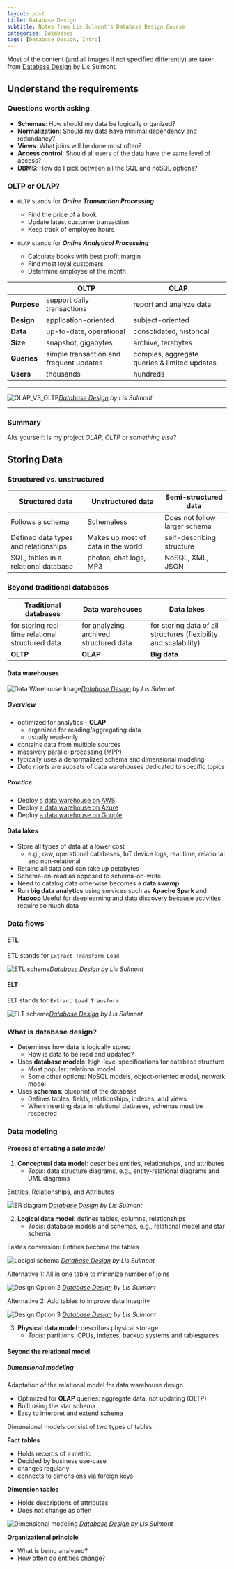 ```yaml
--- 
layout: post 
title: Database Design 
subtitle: Notes from Lis Sulmont's Database Design Course
categories: Databases
tags: [Database Design, Intro]
---
```


Most of the content (and all images if not specified differently) are taken from [Database Design](https://campus.datacamp.com/courses/database-design) by Lis Sulmont.

## Understand the requirements

### Questions worth asking

- **Schemas**: How should my data be logically organized?
- **Normalization**: Should my data have minimal dependency and redundancy?  
- **Views**: What joins will be done most often?
- **Access control**: Should all users of the data have the same level of access?
- **DBMS**: How do I pick between all the SQL and noSQL options?

### OLTP or OLAP?

- `OLTP` stands for ***Online Transaction Processing***
    - Find the price of a book
    - Update latest customer transaction
    - Keep track of employee hours

- `OLAP` stands for ***Online Analytical Processing***
    - Calculate books with best profit margin
    - Find most loyal customers
    - Determine employee of the month

|   | OLTP | OLAP |
|---|---|---|
|**Purpose**|support daily transactions|report and analyze data|
|**Design**|application-oriented|subject-oriented|
|**Data**|up-to-date, operational|consolidated, historical|
|**Size**|snapshot, gigabytes|archive, terabytes|
|**Queries**|simple transaction and frequent updates|comples, aggregate queries & limited updates|
|**Users**|thousands|hundreds|

<hr>

![OLAP_VS_OLTP](/assets/images/post_images/database_design/OLAP_VS_OLTP.png)*[Database Design](https://campus.datacamp.com/courses/database-design) by Lis Sulmont*




<hr>

### Summary

Aks yourself: Is my project *OLAP*, *OLTP* or *something else*? 

## Storing Data

### Structured vs. unstructured

| Structured data | Unstructured data | Semi-structured data |
|---|---|---|
| Follows a schema | Schemaless | Does not follow larger schema |
| Defined data types and relationships | Makes up most of data in the world | self-describing structure |
| SQL, tables in a relational database | photos, chat logs, MP3 |NoSQL, XML, JSON |

### Beyond traditional databases

| Traditional databases | Data warehouses | Data lakes |
|---|---|---|
|for storing real-time relational structured data | for analyzing archived structured data | for storing data of all structures (flexibility and scalability)|
|**OLTP**|**OLAP**|**Big data**|

#### Data warehouses

![Data Warehouse Image](/assets/images/post_images/database_design/Data_Warehouse_Image.png)*[Database Design](https://campus.datacamp.com/courses/database-design) by Lis Sulmont*


##### Overview

- optimized for analytics - **OLAP**
    - organized for reading/aggregating data
    - usually read-only
- contains data from multiple sources
- massively parallel processing (MPP)
- typically uses a denormalized schema and dimensional modeling
- *Data marts* are subsets of data warehouses dedicated to specific topics

##### Practice

- Deploy [a data warehouse on AWS](https://aws.amazon.com/getting-started/hands-on/deploy-data-warehouse/)
- Deploy [a data warehouse on Azure](https://www.sqlshack.com/the-new-sql-data-warehouse-in-azure/)
- Deploy [a data warehouse on Google](https://cloud.google.com/bigquery)

#### Data lakes

- Store all types of data at a lower cost
    - e.g., raw, operational databases, IoT device logs, real.time, relational and non-relational
- Retains all data and can take up petabytes
- Schema-on-read as opposed to schema-on-write
- Need to catalog data otherwise becomes a **data swamp**
- Run **big data analytics** using services such as **Apache Spark** and **Hadoop**
    Useful for deeplearning and data discovery because activities require so much data

### Data flows

#### ETL

ETL stands for `Extract Transform Load`

![ETL scheme](/assets/images/post_images/database_design/ETL_scheme_1.png)*[Database Design](https://campus.datacamp.com/courses/database-design) by Lis Sulmont*

#### ELT

ELT stands for `Extract Load Transform`

![ELT scheme](/assets/images/post_images/database_design/ELT_scheme_1.png)*[Database Design](https://campus.datacamp.com/courses/database-design) by Lis Sulmont*


### What is database design?

- Determines how data is logically stored
    - How is data to be read and updated?
- Uses **database models**: high-level specifications for database structure
    - Most popular: relational model
    - Some other options: NpSQL models, object-oriented model, network model
- Uses **schemas**: blueprint of the database
    - Defines tables, fields, relationships, indexes, and views
    - When inserting data in relational datbases, schemas must be respected

### Data modeling

#### Process of creating a *data model*

1. **Conceptual data model**: describes entities, relationships, and attributes
    - *Tools*: data structure diagrams, e.g., entity-relational diagrams and UML diagrams

Entities, Relationships, and Attributes

![ER diagram](/assets/images/post_images/database_design/ER_diagram.png)
*[Database Design](https://campus.datacamp.com/courses/database-design) by Lis Sulmont*

2. **Logical data model**: defines tables, columns, relationships
    - *Tools*: database models and schemas, e.g., relational model and star schema

Fastes conversion: Entities become the tables

![Locigal schema](/assets/images/post_images/database_design/ER_diagram_as_schema.png)
*[Database Design](https://campus.datacamp.com/courses/database-design) by Lis Sulmont*

Alternative 1: All in one table to minimize number of joins

![Design Option 2](/assets/images/post_images/database_design/database_option_2.png)
*[Database Design](https://campus.datacamp.com/courses/database-design) by Lis Sulmont*

Alternative 2: Add tables to improve data integrity

![Design Option 3](/assets/images/post_images/database_design/database_options_3.png)
*[Database Design](https://campus.datacamp.com/courses/database-design) by Lis Sulmont*

3. **Physical data model**: describes physical storage
    - *Tools*: partitions, CPUs, indexes, backup systems and tablespaces

#### Beyond the relational model
##### Dimensional modeling

Adaptation of the relational model for data warehouse design

- Optimized for **OLAP** queries: aggregate data, not updating (OLTP)
- Built using the star schema
- Easy to interpret and extend schema

Dimensional models consist of two types of tables:

**Fact tables**

- Holds records of a metric
- Decided by business use-case
- changes regularly
- connects to dimensions via foreign keys

**Dimension tables**

- Holds descriptions of attributes
- Does not change as often


![Dimensional modeling](/assets/images/post_images/database_design/Dimensional_modeling.png)
*[Database Design](https://campus.datacamp.com/courses/database-design) by Lis Sulmont*

**Organizational principle**

- What is being analyzed?
- How often do entities change?